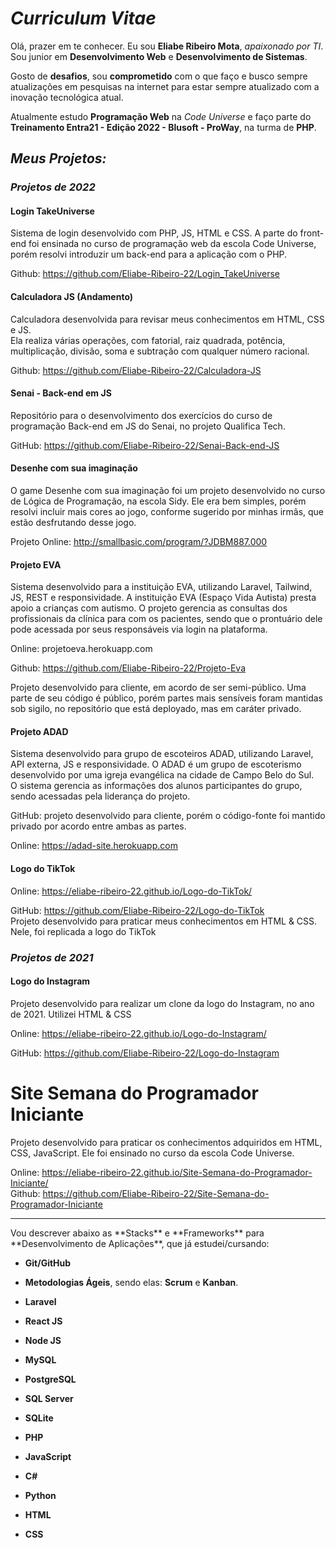# ***Curriculum Vitae***

Olá, prazer em te conhecer. Eu sou **Eliabe Ribeiro Mota**, *apaixonado por TI*. Sou junior em **Desenvolvimento Web** e **Desenvolvimento de Sistemas**.

Gosto de **desafios**, sou **comprometido** com o que faço e busco sempre atualizações em pesquisas na internet para estar sempre atualizado com a inovação tecnológica atual.

Atualmente estudo **Programação Web** na *Code Universe* e faço parte do **Treinamento Entra21 - Edição 2022 - Blusoft - ProWay**, na turma de **PHP**.

## ***Meus Projetos:***

### *Projetos de 2022*

#### Login TakeUniverse

Sistema de login desenvolvido com PHP, JS, HTML e CSS. A parte do front-end foi ensinada no curso de programação web da escola Code Universe, porém resolvi introduzir um back-end para a aplicação com o PHP.

Github: <https://github.com/Eliabe-Ribeiro-22/Login_TakeUniverse>

#### Calculadora JS (Andamento)

Calculadora desenvolvida para revisar meus conhecimentos em HTML, CSS e JS. <br>
Ela realiza várias operações, com fatorial, raiz quadrada, potência, multiplicação, divisão, soma e subtração com qualquer número racional.

Github: <https://github.com/Eliabe-Ribeiro-22/Calculadora-JS>

#### Senai - Back-end em JS

Repositório para o desenvolvimento dos exercícios do curso de programação Back-end em JS do Senai, no projeto Qualifica Tech.

GitHub: https://github.com/Eliabe-Ribeiro-22/Senai-Back-end-JS

#### Desenhe com sua imaginação

O game Desenhe com sua imaginação foi um projeto desenvolvido no curso de Lógica de Programação, na escola Sidy. Ele era bem simples, porém resolvi incluir mais cores ao jogo, conforme sugerido por minhas irmãs, que estão desfrutando desse jogo. 

Projeto Online: http://smallbasic.com/program/?JDBM887.000

#### Projeto EVA

Sistema desenvolvido para a instituição EVA, utilizando Laravel, Tailwind, JS, REST e responsividade. A instituição EVA (Espaço Vida Autista) presta apoio a crianças com autismo. O projeto gerencia as consultas dos profissionais da clínica para com os pacientes, sendo que o prontuário dele pode acessada por seus responsáveis via login na plataforma.

Online: projetoeva.herokuapp.com

Github: https://github.com/Eliabe-Ribeiro-22/Projeto-Eva

Projeto desenvolvido para cliente, em acordo de ser semi-público. Uma parte de seu código é público, porém partes mais sensíveis foram mantidas sob sigilo, no repositório que está deployado, mas em caráter privado.

#### Projeto ADAD

Sistema desenvolvido para grupo de escoteiros ADAD, utilizando Laravel, API externa, JS e responsividade. O ADAD é um grupo de escoterismo desenvolvido por uma igreja evangélica na cidade de Campo Belo do Sul. <br/>
O sistema gerencia as informações dos alunos participantes do grupo, sendo acessadas pela liderança do projeto.

GitHub: projeto desenvolvido para cliente, porém o código-fonte foi mantido privado por acordo entre ambas as partes.

Online: https://adad-site.herokuapp.com<br>

#### Logo do TikTok

Online: https://eliabe-ribeiro-22.github.io/Logo-do-TikTok/

GitHub: https://github.com/Eliabe-Ribeiro-22/Logo-do-TikTok<br/>
Projeto desenvolvido para praticar meus conhecimentos em HTML & CSS. Nele, foi replicada a logo do TikTok


### *Projetos de 2021*

#### Logo do Instagram

Projeto desenvolvido para realizar um clone da logo do Instagram, no ano de 2021. Utilizei HTML & CSS

Online: https://eliabe-ribeiro-22.github.io/Logo-do-Instagram/

GitHub: https://github.com/Eliabe-Ribeiro-22/Logo-do-Instagram

# Site Semana do Programador Iniciante

Projeto desenvolvido para praticar os conhecimentos adquiridos em HTML, CSS, JavaScript. Ele foi ensinado no curso da escola Code Universe.

Online: <https://eliabe-ribeiro-22.github.io/Site-Semana-do-Programador-Iniciante/> <br/>
Github: <https://github.com/Eliabe-Ribeiro-22/Site-Semana-do-Programador-Iniciante>

<hr>
Vou descrever abaixo as **Stacks** e **Frameworks** para **Desenvolvimento de Aplicações**, que já estudei/cursando:

- **Git/GitHub**
- **Metodologias Ágeis**, sendo elas: **Scrum** e **Kanban**.

- **Laravel**
- **React JS**
- **Node JS**

- **MySQL**
- **PostgreSQL**
- **SQL Server**
- **SQLite**

- **PHP**
- **JavaScript**
- **C#**
- **Python**
- **HTML**
- **CSS**
